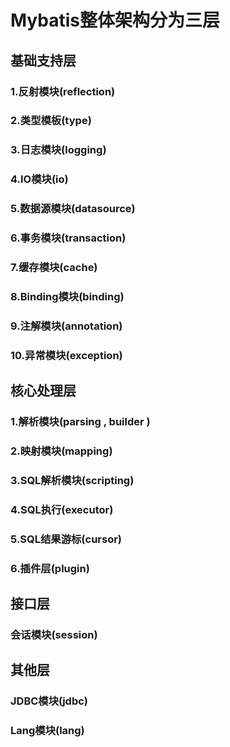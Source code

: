 # Mybatis整体架构分为三层

## 基础支持层
### 1.反射模块(reflection)
### 2.类型模板(type)
### 3.日志模块(logging)
### 4.IO模块(io)
### 5.数据源模块(datasource)
### 6.事务模块(transaction)
### 7.缓存模块(cache)
### 8.Binding模块(binding)
### 9.注解模块(annotation)
### 10.异常模块(exception)

## 核心处理层
### 1.解析模块(parsing , builder )
### 2.映射模块(mapping)
### 3.SQL解析模块(scripting)
### 4.SQL执行(executor)
### 5.SQL结果游标(cursor)
### 6.插件层(plugin)

## 接口层
### 会话模块(session)

## 其他层
### JDBC模块(jdbc)
### Lang模块(lang)

